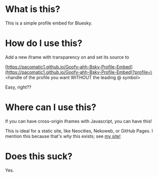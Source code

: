 # What is this?
This is a simple profile embed for Bluesky.

# How do I use this?
Add a new iframe with transparency on and set its source to 

[https://pacomatic1.github.io/Goofy-ahh-Bsky-Profile-Embed](https://pacomatic1.github.io/Goofy-ahh-Bsky-Profile-Embed)?profile=\<handle of the profile you want WITHOUT the leading @ symbol\>

Easy, right??

# Where can I use this?
If you can have cross-origin iframes with Javascript, you can have this!

This is ideal for a static site, like Neocities, Nekoweb, or GitHub Pages. I mention this because that's *why* this exists; see [my site!](pacomatic1.github.io)

# Does this suck?

Yes.